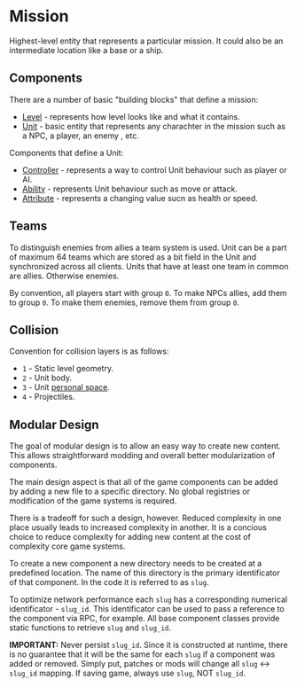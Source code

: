 # Mission
Highest-level entity that represents a particular mission. It could also be an intermediate
location like a base or a ship.

## Components
There are a number of basic "building blocks" that define a mission:
* [Level](./) - represents how level looks like and what it contains.
* [Unit](./unit.gd) - basic entity that represents any charachter in the mission such as a NPC, a 
player, an enemy
, etc.

Components that define a Unit:
* [Controller](./controller.gd) - represents a way to control Unit behaviour such as player or AI.
* [Ability](./ability.gd) - represents Unit behaviour such as move or attack.
* [Attribute](./attribute.gd) - represents a changing value sucn as health or speed.

## Teams
To distinguish enemies from allies a team system is used. Unit can be a part of maximum 64 teams 
which are stored as a bit field in the Unit and synchronized across all clients. Units that have at least one team in common are allies. Otherwise enemies.

By convention, all players start with group `0`. To make NPCs allies, add them to group `0`. To make them enemies, remove them from group `0`.

## Collision
Convention for collision layers is as follows:

* `1` - Static level geometry.
* `2` - Unit body.
* `3` - Unit [personal space](./personal_space.gd). 
* `4` - Projectiles.

## Modular Design
The goal of modular design is to allow an easy way to create new content. This allows
 straightforward modding and overall better modularization of components. 

The main design aspect is that all of the game components can be added by adding a new file to a
 specific directory. No global registries or modification of the game systems is required. 

There is a tradeoff for such a design, however. Reduced complexity in one place usually leads to
 increased complexity in another. It is a concious choice to reduce complexity for adding new
  content at the cost of complexity core game systems.

To create a new component a new directory needs to be created at a predefined location. The name
 of this directory is the primary identificator of that component. In the code it is referred to as `slug`.

To optimize network performance each `slug` has a corresponding numerical identificator - `slug_id`.
This identificator can be used to pass a reference to the component via RPC, for example. All base
component classes provide static functions to retrieve `slug` and `slug_id`.

**IMPORTANT:** Never persist `slug_id`. Since it is constructed at runtime, there is no guarantee
that it will be the same for each `slug` if a component was added or removed. Simply put, patches
or mods will change all `slug` <-> `slug_id` mapping. If saving game, always use `slug`, NOT 
`slug_id`.
